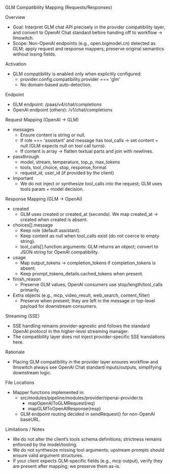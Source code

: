GLM Compatibility Mapping (Requests/Responses)

Overview
- Goal: Interpret GLM chat API precisely in the provider compatibility layer, and convert to OpenAI Chat standard before handing off to workflow → llmswitch.
- Scope: Non-OpenAI endpoints (e.g., open.bigmodel.cn) detected as GLM; apply request and response mappers; preserve original semantics without losing fields.

Activation
- GLM compatibility is enabled only when explicitly configured:
  - provider.config.compatibility.provider === 'glm'
  - No domain-based auto-detection.

Endpoint
- GLM endpoint: /paas/v4/chat/completions
- OpenAI endpoint (others): /v1/chat/completions

Request Mapping (OpenAI → GLM)
- messages
  - Ensure content is string or null.
  - If role === 'assistant' and message has tool_calls → set content = null (GLM expects null on tool call turns).
  - If content is array → flatten textual parts and join with newlines.
- passthrough
  - model, stream, temperature, top_p, max_tokens
  - tools, tool_choice, stop, response_format
  - request_id, user_id (if provided by the client)
- Important
  - We do not inject or synthesize tool_calls into the request; GLM uses tools param + model decision.

Response Mapping (GLM → OpenAI)
- created
  - GLM uses created or created_at (seconds). We map created_at → created when created is absent.
- choices[].message
  - Keep role (default assistant).
  - Keep content as null when tool_calls exist (do not coerce to empty string).
  - tool_calls[].function.arguments: GLM returns an object; convert to JSON string for OpenAI compatibility.
- usage
  - Map output_tokens → completion_tokens if completion_tokens is absent.
  - Keep prompt_tokens_details.cached_tokens when present.
- finish_reason
  - Preserve GLM values; OpenAI consumers use stop/length/tool_calls primarily.
- Extra objects (e.g., mcp, video_result, web_search, content_filter)
  - Preserve when present; they are left in the message or top-level payload for downstream consumers.

Streaming (SSE)
- SSE handling remains provider-agnostic and follows the standard OpenAI protocol in the higher-level streaming manager.
- The compatibility layer does not inject provider-specific SSE translations here.

Rationale
- Placing GLM compatibility in the provider layer ensures workflow and llmswitch always see OpenAI Chat standard inputs/outputs, simplifying downstream logic.

File Locations
- Mapper functions implemented in:
  - src/modules/pipeline/modules/provider/openai-provider.ts
    - mapOpenAIToGLMRequest(req)
    - mapGLMToOpenAIResponse(resp)
  - GLM endpoint routing decided in sendRequest() for non-OpenAI baseURL.

Limitations / Notes
- We do not alter the client’s tools schema definitions; strictness remains enforced by the model/tooling.
- We do not synthesize missing tool arguments; upstream prompts should ensure valid argument structures.
- If your client expects GLM-specific fields (e.g., mcp output), verify they are present after mapping; we preserve them as-is.
